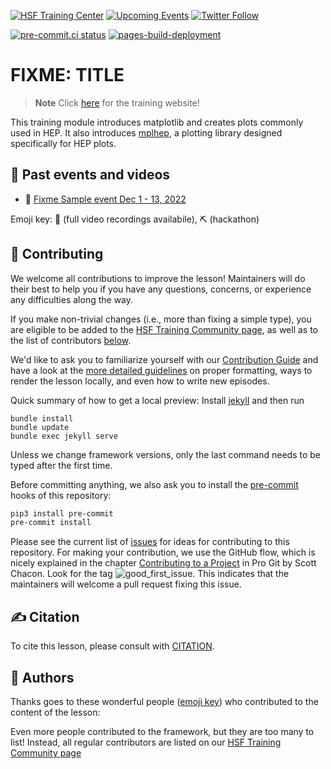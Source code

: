 [![HSF Training Center](https://img.shields.io/badge/HSF%20Training%20Center-browse-ff69b4)](https://hepsoftwarefoundation.org/training/curriculum.html)
[![Upcoming Events](https://img.shields.io/badge/upcoming%20events-browse-ff69b4)](https://hepsoftwarefoundation.org/Schools/events.html)
[![Twitter Follow](https://img.shields.io/twitter/follow/hsftraining?style=social)](https://twitter.com/hsftraining)

[![pre-commit.ci status](https://results.pre-commit.ci/badge/github/klieret/{{cookiecutter.project_name}}/main.svg)](https://results.pre-commit.ci/latest/github/klieret/{{cookiecutter.project_name}}/main)
[![pages-build-deployment](https://github.com/hsf-training/{{cookiecutter.project_name}}/actions/workflows/pages/pages-build-deployment/badge.svg)](https://github.com/hsf-training/{{cookiecutter.project_name}}/actions/workflows/pages/pages-build-deployment)

# FIXME: TITLE

<!-- ALL-CONTRIBUTORS-BADGE:START - Do not remove or modify this section -->
<!-- ALL-CONTRIBUTORS-BADGE:END -->

> **Note**
> Click [here](https://hsf-training.github.io/{{cookiecutter.project_name}}/) for the training website!

This training module introduces matplotlib and creates plots commonly used in HEP.
It also introduces [mplhep](https://github.com/scikit-hep/mplhep/), a plotting library designed specifically for HEP plots.

## 📅 Past events and videos

* 🎥 [Fixme Sample event Dec 1 - 13, 2022](indico.cern.ch/)

Emoji key: 🎥 (full video recordings availabile), ⛏️ (hackathon)

## 🤗 Contributing

We welcome all contributions to improve the lesson! Maintainers will do their best to help you if you have any
questions, concerns, or experience any difficulties along the way.

If you make non-trivial changes (i.e., more than fixing a simple type), you are eligible to be added to the [HSF Training Community page][hsf-training-community],
as well as to the list of contributors [below](#contributors-).

We'd like to ask you to familiarize yourself with our [Contribution Guide](CONTRIBUTING.md) and have a look at
the [more detailed guidelines][lesson-example] on proper formatting, ways to render the lesson locally, and even
how to write new episodes.

Quick summary of how to get a local preview: Install [jekyll](https://jekyllrb.com/) and then run

```
bundle install
bundle update
bundle exec jekyll serve
```

Unless we change framework versions, only the last command needs to be typed after the first time.

Before committing anything, we also ask you to install the [pre-commit][pre-commit] hooks of this repository:

```bash
pip3 install pre-commit
pre-commit install
```

Please see the current list of [issues](https://github.com/hsf-training/{{cookiecutter.project_name}}/issues) for ideas for contributing to this
repository. For making your contribution, we use the GitHub flow, which is
nicely explained in the chapter [Contributing to a Project](http://git-scm.com/book/en/v2/GitHub-Contributing-to-a-Project) in Pro Git
by Scott Chacon.
Look for the tag ![good_first_issue](https://img.shields.io/badge/-good%20first%20issue-gold.svg). This indicates that the maintainers will welcome a pull request fixing this issue.

## ✍️ Citation

To cite this lesson, please consult with [CITATION](CITATION).

## 💖 Authors

Thanks goes to these wonderful people ([emoji key](https://allcontributors.org/docs/en/emoji-key)) who contributed to
the content of the lesson:

<!-- ALL-CONTRIBUTORS-LIST:START - Do not remove or modify this section -->
<!-- prettier-ignore-start -->
<!-- markdownlint-disable -->
<!-- markdownlint-restore -->
<!-- prettier-ignore-end -->

<!-- ALL-CONTRIBUTORS-LIST:END -->

Even more people contributed to the framework, but they are too many to list!
Instead, all regular contributors are listed on our [HSF Training Community page][hsf-training-community]

[lesson-example]: https://carpentries.github.io/lesson-example
[pre-commit]: https://pre-commit.com/
[hsf-training-community]: https://hepsoftwarefoundation.org/training/community
